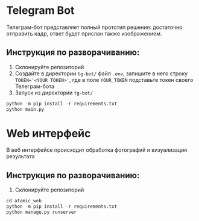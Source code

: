 # Telegram Bot
Телеграм-бот представляет полный прототип решения: достаточно отправить кадр, ответ будет прислан также изображением.

## Инструкция по разворачиванию:
1. Склонируйте репозиторий
2. Создайте в директории `tg-bot/` файл `.env`, запишите в него строку `TOKEN='<YOUR TOKEN>'`, где в поле `YOUR_TOKEN` подставьте токен своего Телеграм-бота
3. Запуск из директории `tg-bot/` 
```python
python -m pip install -r requirements.txt
python main.py
```

# Web интерфейс 
В веб интерфейсе происходит обработка фотографий и визуализация результата
## Инструкция по разворачиванию:
1. Склонируйте репозиторий
```python
cd atomic_web
python -m pip install -r requirements.txt
python manage.py runserver
```